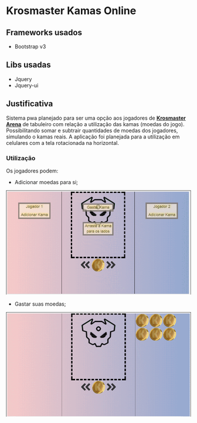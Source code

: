 # Krosmaster Kamas Online

## Frameworks usados
- Bootstrap v3

## Libs usadas
- Jquery
- Jquery-ui

## Justificativa
Sistema pwa planejado para ser uma opção aos jogadores de __[Krosmaster Arena](http://www.krosmaster.com/pt/jogos/descobrir-jogo-tabuleiro)__ de tabuleiro com relação a utilização das kamas (moedas do jogo). Possibilitando somar e subtrair quantidades de moedas dos jogadores, simulando o kamas reais. A aplicação foi planejada para a utilização em celulares com a tela rotacionada na horizontal.

### Utilização
Os jogadores podem:

- Adicionar moedas para si;

<img src="/readme_img/kros-kamas1.gif?raw=true">


- Gastar suas moedas;

<img src="/readme_img/kros-kamas2.gif?raw=true">